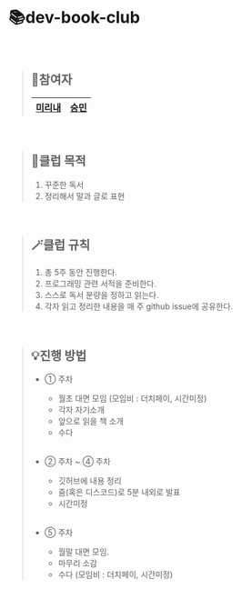 # 📚dev-book-club

<br/>

> ## 🤝참여자  
> [**미리내**](https://github.com/mirinaepark) | [**승민**](https://github.com/ollala5276)
>  ---|---|

<br/>

>  ## 🚩클럽 목적  
>  1. 꾸준한 독서
>  2. 정리해서 말과 글로 표현

<br/>

> ## 🪄클럽 규칙
>  1. 총 5주 동안 진행한다.
>  2. 프로그래밍 관련 서적을 준비한다.  <br/>
>  3. 스스로 독서 분량을 정하고 읽는다.
>  4. 각자 읽고 정리한 내용을 매 주 github issue에 공유한다. <br/>

<br/>

> ## 💡진행 방법
> - ① 주차
>   - 월초 대면 모임 (모임비 : 더치페이, 시간미정) <br/>
>   - 각자 자기소개 <br/>
>   - 앞으로 읽을 책 소개 <br/>
>   - 수다 <br/> <br/>
>   
> - ② 주차 ~ ④ 주차 
>   - 깃허브에 내용 정리 <br/>
>   - 줌(혹은 디스코드)로 5분 내외로 발표 <br/> 
>   - 시간미정 <br/> <br/>
>   
> - ⑤ 주차 
>   - 월말 대면 모임. <br/>
>   - 마무리 소감 <br/>
>   - 수다 (모임비 : 더치페이, 시간미정) <br/>

<br/>




